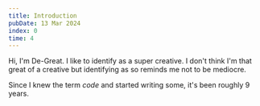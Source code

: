 ```yaml
---
title: Introduction
pubDate: 13 Mar 2024
index: 0
time: 4
---
```


Hi, I'm De-Great. I like to identify as a super creative. I don't think I'm that great of a creative but identifying as so reminds me not to be mediocre.

Since I knew the term _code_ and started writing some, it's been roughly 9 years.